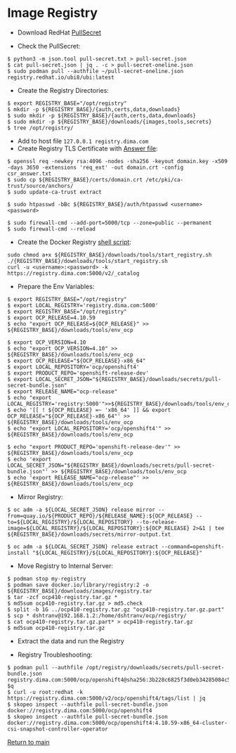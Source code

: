 # Image Registry

- Download RedHat [PullSecret](https://console.redhat.com/openshift/downloads)

- Check the PullSecret:
```
$ python3 -m json.tool pull-secret.txt > pull-secret.json
$ cat pull-secret.json | jq . -c > pull-secret-oneline.json
$ sudo podman pull --authfile ~/pull-secret-oneline.json registry.redhat.io/ubi8/ubi:latest 
```
- Create the Registry Directories:
```
$ export REGISTRY_BASE="/opt/registry"
$ mkdir -p ${REGISTRY_BASE}/{auth,certs,data,downloads}
$ sudo mkdir -p ${REGISTRY_BASE}/{auth,certs,data,downloads}
$ sudo mkdir -p ${REGISTRY_BASE}/downloads/{images,tools,secrets}
$ tree /opt/registry/
```

- Add to host file `127.0.0.1 registry.dima.com`
- Create Registry TLS Certificate with [Answer file](opt/registry/certs/csr_answer.txt):

```
$ openssl req -newkey rsa:4096 -nodes -sha256 -keyout domain.key -x509 -days 3650 -extensions 'req_ext' -out domain.crt -config csr_answer.txt
$ sudo cp ${REGISTRY_BASE}/certs/domain.crt /etc/pki/ca-trust/source/anchors/
$ sudo update-ca-trust extract
```
```
$ sudo htpasswd -bBc ${REGISTRY_BASE}/auth/htpasswd <username> <password>
```
```
$ sudo firewall-cmd --add-port=5000/tcp --zone=public --permanent
$ sudo firewall-cmd --reload

```
- Create the Docker Registry [shell script](opt/registry/downloads/tools/start_registry.sh):
```
sudo chmod a+x ${REGISTRY_BASE}/downloads/tools/start_registry.sh
./{REGISTRY_BASE}/downloads/tools/start_registry.sh
curl -u <username>:<password> -k https://registry.dima.com:5000/v2/_catalog
```

- Prepare the Env Variables:
```
$ export REGISTRY_BASE="/opt/registry"
$ export LOCAL_REGISTRY='registry.dima.com:5000'
$ export REGISTRY_BASE="/opt/registry"
$ export OCP_RELEASE=4.10.59
$ echo "export OCP_RELEASE=${OCP_RELEASE}" >> ${REGISTRY_BASE}/downloads/tools/env_ocp
```
```
$ export OCP_VERSION=4.10
$ echo "export OCP_VERSION=4.10" >> ${REGISTRY_BASE}/downloads/tools/env_ocp
$ export OCP_RELEASE="${OCP_RELEASE}-x86_64"
$ export LOCAL_REPOSITORY='ocp/openshift4'
$ export PRODUCT_REPO='openshift-release-dev'
$ export LOCAL_SECRET_JSON="${REGISTRY_BASE}/downloads/secrets/pull-secret-bundle.json"
$ export RELEASE_NAME="ocp-release" 
$ echo "export LOCAL_REGISTRY='registry:5000'">>${REGISTRY_BASE}/downloads/tools/env_ocp
$ echo '[[ ! ${OCP_RELEASE} =~ 'x86_64' ]] && export OCP_RELEASE="${OCP_RELEASE}-x86_64"' >> ${REGISTRY_BASE}/downloads/tools/env_ocp
$ echo "export LOCAL_REPOSITORY='ocp/openshift4'" >> ${REGISTRY_BASE}/downloads/tools/env_ocp

$ echo "export PRODUCT_REPO='openshift-release-dev'" >> ${REGISTRY_BASE}/downloads/tools/env_ocp
$ echo 'export LOCAL_SECRET_JSON="${REGISTRY_BASE}/downloads/secrets/pull-secret-bundle.json"' >> ${REGISTRY_BASE}/downloads/tools/env_ocp
$ echo 'export RELEASE_NAME="ocp-release"' >> ${REGISTRY_BASE}/downloads/tools/env_ocp
```

- Mirror Registry:
```
$ oc adm -a ${LOCAL_SECRET_JSON} release mirror --from=quay.io/${PRODUCT_REPO}/${RELEASE_NAME}:${OCP_RELEASE} --to=${LOCAL_REGISTRY}/${LOCAL_REPOSITORY} --to-release-image=${LOCAL_REGISTRY}/${LOCAL_REPOSITORY}:${OCP_RELEASE} 2>&1 | tee ${REGISTRY_BASE}/downloads/secrets/mirror-output.txt

$ oc adm -a ${LOCAL_SECRET_JSON} release extract --command=openshift-install "${LOCAL_REGISTRY}/${LOCAL_REPOSITORY}:${OCP_RELEASE}"
```

- Move Registry to Internal Server:
```
$ podman stop my-registry
$ podman save docker.io/library/registry:2 -o ${REGISTRY_BASE}/downloads/images/registry.tar
$ tar -zcf ocp410-registry.tar.gz *
$ md5sum ocp410-registry.tar.gz > md5.check
$ split -b 1G ../ocp410-registry.tar.gz "ocp410-registry.tar.gz.part"
$ scp * dshtranv@192.168.1.2:/home/dshtranv/ocp/registry/
$ cat ocp410-registry.tar.gz.part* > ocp410-registry.tar.gz
$ md5sum ocp410-registry.tar.gz 
```
- Extract the data and run the Registry


- Registry Troubleshooting:
```
$ podman pull --authfile /opt/registry/downloads/secrets/pull-secret-bundle.json  registry.dima.com:5000/ocp/openshift4@sha256:3b228c6825f3d0eb34285084c538801d52fa24dce1db87293e8cc9accd83aaa1
$q
$ curl -u root:redhat -k https://registry.dima.com:5000/v2/ocp/openshift4/tags/list | jq
$ skopeo inspect --authfile pull-secret-bundle.json  docker://registry.dima.com:5000/ocp/openshift4
$ skopeo inspect --authfile pull-secret-bundle.json  docker://registry.dima.com:5000/ocp/openshift4:4.10.59-x86_64-cluster-csi-snapshot-controller-operator
```

[Return to main](../README.md)